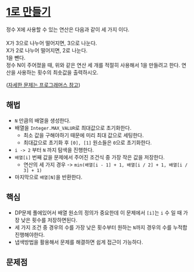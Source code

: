 # [1로 만들기](https://github.com/malvr00/Java-algorithm/blob/master/backjoon/dp/step2/src/Main.java)
정수 X에 사용할 수 있는 연산은 다음과 같이 세 가지 이다.<br/>
<br/>
X가 3으로 나누어 떨어지면, 3으로 나눈다.<br/>
X가 2로 나누어 떨어지면, 2로 나눈다.<br/>
1을 뺀다.<br/>
정수 N이 주어졌을 때, 위와 같은 연산 세 개를 적절히 사용해서 1을 만들려고 한다. 연산을 사용하는 횟수의 최솟값을 출력하시오.

([자세한 문제는 프로그래머스 참고](https://www.acmicpc.net/problem/1463)) <br/>

## 해법
* `N` 만큼의 배열을 생성한다.
* 배열을 `Integer.MAX_VALUR`로 최대값으로 초기화한다.
  * 최소 값을 구해야하기 때문에 미리 최대 값으로 세팅한다.
  * 최대값으로 초기화 후 `[0], [1]` 원소들은 `0`으로 초기화한다.
* `i -> 2` 부터 `N` 까지 탐색을 진행한다.
* `배열[i]` 번째 값을 문제에서 주어진 조건식 중 가장 작은 값을 저장한다.
  * 연산의 세 가지 경우 -> `min(배열[i - 1] + 1, 배열[i / 2] + 1, 배열[i / 3] + 1)`
* 마지막으로 `배열[N]`을 반환한다.

## 핵심
* DP문제 풀에있어서 배열 원소의 정의가 중요한데 이 문제에서 `[i]`는 `i` 수 일 때 가장 낮은 횟수를 저장하면된다.
* 세 가지 조건 중 경우의 수를 가장 낮은 횟수부터 원하는 `N`까지 경우의 수를 누적합 진행해야한다.
* 냅색방법을 활용해서 문제를 해결하면 쉽게 접근이 가능하다.

## 문제점
